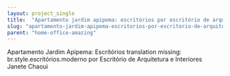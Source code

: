 ```yaml
---
layout: project_single
title:  "Apartamento jardim apipema: escritórios por escritório de arquitetura e interiores janete chaoui"
slug: "apartamento-jardim-apipema-escritorios-por-escritorio-de-arquitetura-e-interiores-janete-chaoui"
parent: "home-office-amazing"
---
```

Apartamento Jardim Apipema: Escritórios translation missing: br.style.escritórios.moderno por Escritório de Arquitetura e Interiores Janete Chaoui